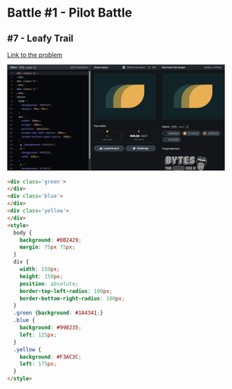 # Battle #1 - Pilot Battle

## #7 - Leafy Trail

[Link to the problem](https://cssbattle.dev/play/7)

![result](../../Images/Battle%201/7-Leafy%20Trail.png)

```html
<div class='green'>
</div>
<div class='blue'>
</div>
<div class='yellow'>
</div>
<style>
  body {
    background: #0B2429;
    margin: 75px 75px;
  }
  div {
    width: 150px;
    height: 150px;
    position: absolute;
    border-top-left-radius: 100px;
    border-bottom-right-radius: 100px;
  }
  .green {background: #1A4341;}
  .blue {
    background: #998235;
    left: 125px;
  }
  .yellow {
    background: #F3AC3C;
    left: 175px;
  }
</style>
```